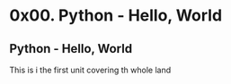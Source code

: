 # 0x00. Python - Hello, World
## Python - Hello, World
This is i the first unit covering th whole land